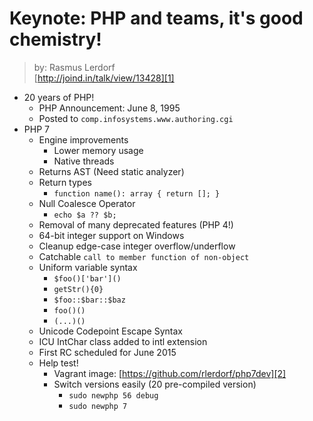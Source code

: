 # Keynote: PHP and teams, it's good chemistry!
> by: Rasmus Lerdorf  
> [http://joind.in/talk/view/13428][1]

* 20 years of PHP!
	* PHP Announcement: June 8, 1995
	* Posted to `comp.infosystems.www.authoring.cgi`
* PHP 7
	* Engine improvements
		* Lower memory usage
		* Native threads
	* Returns AST (Need static analyzer)
	* Return types
		* `function name(): array { return []; }`
	* Null Coalesce Operator
		* `echo $a ?? $b;`
	* Removal of many deprecated features (PHP 4!)
	* 64-bit integer support on Windows
	* Cleanup edge-case integer overflow/underflow
	* Catchable `call to member function of non-object`
	* Uniform variable syntax
		* `$foo()['bar']()`
		* `getStr(){0}`
		* `$foo::$bar::$baz`
		* `foo()()`
		* `(...)()`
	* Unicode Codepoint Escape Syntax
	* ICU IntChar class added to intl extension
	* First RC scheduled for June 2015
	* Help test!
		* Vagrant image: [https://github.com/rlerdorf/php7dev][2]
		* Switch versions easily (20 pre-compiled version)
			* `sudo newphp 56 debug`
			* `sudo newphp 7`

[1]: http://joind.in/talk/view/13428
[2]: https://github.com/rlerdorf/php7dev